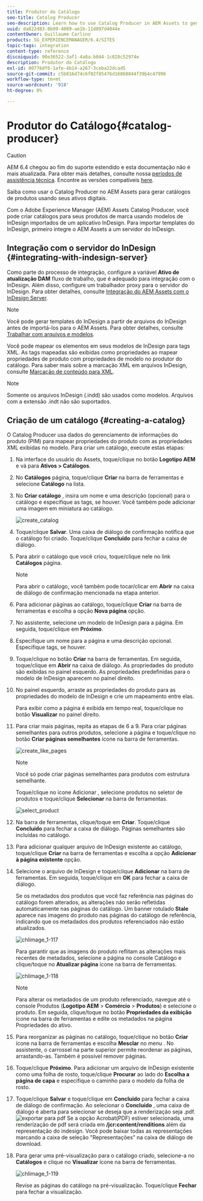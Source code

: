 ```yaml
---
title: Produtor do Catálogo
seo-title: Catalog Producer
seo-description: Learn how to use Catalog Producer in AEM Assets to generate product catalogs using your digital assets.
uuid: da822d83-8b99-4089-ae1b-11d897d4044e
contentOwner: Guillaume Carlino
products: SG_EXPERIENCEMANAGER/6.4/SITES
topic-tags: integration
content-type: reference
discoiquuid: 90e36522-3af1-4a8a-b044-1c828c52974e
description: Produtor do Catálogo
exl-id: 00776df6-1afe-4b14-a267-3ceba22dcad5
source-git-commit: c5b816d74c6f02f85476d16868844f39b4c47996
workflow-type: tm+mt
source-wordcount: '918'
ht-degree: 0%

---
```


# Produtor do Catálogo{#catalog-producer}

>[!CAUTION]
>
>AEM 6.4 chegou ao fim do suporte estendido e esta documentação não é mais atualizada. Para obter mais detalhes, consulte nossa [períodos de assistência técnica](https://helpx.adobe.com/br/support/programs/eol-matrix.html). Encontre as versões compatíveis [here](https://experienceleague.adobe.com/docs/).

Saiba como usar o Catalog Producer no AEM Assets para gerar catálogos de produtos usando seus ativos digitais.

Com o Adobe Experience Manager (AEM) Assets Catalog Producer, você pode criar catálogos para seus produtos de marca usando modelos de InDesign importados de um aplicativo InDesign. Para importar templates do InDesign, primeiro integre o AEM Assets a um servidor do InDesign.

## Integração com o servidor do InDesign {#integrating-with-indesign-server}

Como parte do processo de integração, configure a variável **Ativo de atualização DAM** fluxo de trabalho, que é adequado para integração com o InDesign. Além disso, configure um trabalhador proxy para o servidor do InDesign. Para obter detalhes, consulte [Integração do AEM Assets com o InDesign Server](/help/assets/indesign.md).

>[!NOTE]
>
>Você pode gerar templates do InDesign a partir de arquivos do InDesign antes de importá-los para o AEM Assets. Para obter detalhes, consulte [Trabalhar com arquivos e modelos](https://helpx.adobe.com/indesign/using/files-templates.html).
>
>Você pode mapear os elementos em seus modelos de InDesign para tags XML. As tags mapeadas são exibidas como propriedades ao mapear propriedades de produto com propriedades de modelo no produtor do catálogo. Para saber mais sobre a marcação XML em arquivos InDesign, consulte [Marcação de conteúdo para XML](https://helpx.adobe.com/indesign/using/tagging-content-xml.html).

>[!NOTE]
>
>Somente os arquivos InDesign (.indd) são usados como modelos. Arquivos com a extensão .indt não são suportados.

## Criação de um catálogo {#creating-a-catalog}

O Catalog Producer usa dados do gerenciamento de informações do produto (PIM) para mapear propriedades do produto com as propriedades XML exibidas no modelo. Para criar um catálogo, execute estas etapas:

1. Na interface do usuário do Assets, toque/clique no botão **Logotipo AEM** e vá para **Ativos > Catálogos**.
1. No **Catálogos** página, toque/clique **Criar** na barra de ferramentas e selecione **Catálogo** na lista.
1. No **Criar catálogo** , insira um nome e uma descrição (opcional) para o catálogo e especifique as tags, se houver. Você também pode adicionar uma imagem em miniatura ao catálogo.

   ![create_catalog](assets/create_catalog.png)

1. Toque/clique **Salvar**. Uma caixa de diálogo de confirmação notifica que o catálogo foi criado. Toque/clique **Concluído** para fechar a caixa de diálogo.
1. Para abrir o catálogo que você criou, toque/clique nele no link **Catálogos** página.

   >[!NOTE]
   >
   >Para abrir o catálogo, você também pode tocar/clicar em **Abrir** na caixa de diálogo de confirmação mencionada na etapa anterior.

1. Para adicionar páginas ao catálogo, toque/clique **Criar** na barra de ferramentas e escolha a opção **Nova página** opção.
1. No assistente, selecione um modelo de InDesign para a página. Em seguida, toque/clique em **Próximo**.
1. Especifique um nome para a página e uma descrição opcional. Especifique tags, se houver.
1. Toque/clique no botão **Criar** na barra de ferramentas. Em seguida, toque/clique em **Abrir** na caixa de diálogo. As propriedades do produto são exibidas no painel esquerdo. As propriedades predefinidas para o modelo de InDesign aparecem no painel direito.
1. No painel esquerdo, arraste as propriedades do produto para as propriedades do modelo de InDesign e crie um mapeamento entre elas.

   Para exibir como a página é exibida em tempo real, toque/clique no botão **Visualizar** no painel direito.

1. Para criar mais páginas, repita as etapas de 6 a 9. Para criar páginas semelhantes para outros produtos, selecione a página e toque/clique no botão **Criar páginas semelhantes** ícone na barra de ferramentas.

   ![create_like_pages](assets/create_similar_pages.png)

   >[!NOTE]
   >
   >Você só pode criar páginas semelhantes para produtos com estrutura semelhante.

   Toque/clique no ícone Adicionar , selecione produtos no seletor de produtos e toque/clique **Selecionar** na barra de ferramentas.

   ![select_product](assets/select_product.png)

1. Na barra de ferramentas, clique/toque em **Criar**. Toque/clique **Concluído** para fechar a caixa de diálogo. Páginas semelhantes são incluídas no catálogo.
1. Para adicionar qualquer arquivo de InDesign existente ao catálogo, toque/clique **Criar** na barra de ferramentas e escolha a opção **Adicionar à página existente** opção.
1. Selecione o arquivo de InDesign e toque/clique **Adicionar** na barra de ferramentas. Em seguida, toque/clique em **OK** para fechar a caixa de diálogo.

   Se os metadados dos produtos que você faz referência nas páginas do catálogo forem alterados, as alterações não serão refletidas automaticamente nas páginas do catálogo. Um banner rotulado **Stale** aparece nas imagens do produto nas páginas do catálogo de referência, indicando que os metadados dos produtos referenciados não estão atualizados.

   ![chlimage_1-117](assets/chlimage_1-117.png)

   Para garantir que as imagens do produto reflitam as alterações mais recentes de metadados, selecione a página no console Catálogo e clique/toque no **Atualizar página** ícone na barra de ferramentas.

   ![chlimage_1-118](assets/chlimage_1-118.png)

   >[!NOTE]
   >
   >Para alterar os metadados de um produto referenciado, navegue até o console Produtos (**Logotipo AEM** > **Comércio** > **Produtos**) e selecione o produto. Em seguida, clique/toque no botão **Propriedades da exibição** ícone na barra de ferramentas e edite os metadados na página Propriedades do ativo.

1. Para reorganizar as páginas no catálogo, toque/clique no botão **Criar** ícone na barra de ferramentas e escolha **Mesclar** no menu . No assistente, o carrossel na parte superior permite reordenar as páginas, arrastando-as. Também é possível remover páginas.

1. Toque/clique **Próximo**. Para adicionar um arquivo de InDesign existente como uma folha de rosto, toque/clique **Procurar** ao lado do **Escolha a página de capa** e especifique o caminho para o modelo da folha de rosto.
1. Toque/clique **Salvar** e toque/clique em **Concluído** para fechar a caixa de diálogo de confirmação.
Ao selecionar o **Concluído** , uma caixa de diálogo é aberta para selecionar se deseja que a renderização seja .pdf.
   ![exportar para pdf](assets/CatalogPDF.png)
Se a opção Acrobat(PDF) estiver selecionada, uma renderização de pdf será criada em  **/jcr:content/renditions** além da representação do indesign. Você pode baixar todas as representações marcando a caixa de seleção &quot;Representações&quot; na caixa de diálogo de download.

1. Para gerar uma pré-visualização para o catálogo criado, selecione-a no **Catálogos** e clique no **Visualizar** ícone na barra de ferramentas.

   ![chlimage_1-119](assets/chlimage_1-119.png)

   Revise as páginas do catálogo na pré-visualização. Toque/clique **Fechar** para fechar a visualização.

